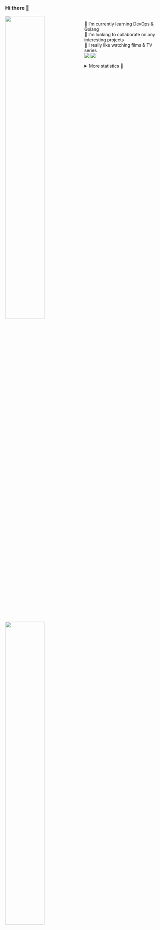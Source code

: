 ### Hi there 👋


[<img align="left" width="50%" src="https://github-readme-stats.vercel.app/api?username=rufusnufus&hide=issues&show_icons=true&count_private=true&theme=transparent&title_color=FF6F40&text_color=FBF9F8&icon_color=F48242&hide_border=true&hide_title=true#gh-dark-mode-only">](https://metrics.lecoq.io/rufusnufus#gh-dark-mode-only)
[<img align="left" width="50%" src="https://github-readme-stats.vercel.app/api?username=rufusnufus&hide=issues&show_icons=true&count_private=true&theme=transparent&title_color=FF6533&text_color=4D4644&icon_color=FF8038&hide_border=true&hide_title=true#gh-light-mode-only">](https://metrics.lecoq.io/rufusnufus#gh-light-mode-only)

<p>
  <br>
  🌱 I’m currently learning DevOps & Golang</br>
  👯 I’m looking to collaborate on any interesting projects</br>
  🎥 I really like watching films & TV series</br>
  <a href="https://linkedin.com/in/rufusnufus"><img src="https://img.shields.io/badge/linkedin-0077B5.svg?style=for-the-badge&logo=linkedin&logoColor=white"/></a>
  <a href="https://t.me/rufusnufus"><img src="https://img.shields.io/badge/-telegram-black?style=for-the-badge&color=blue&logo=telegram"/></a>
</p>

<p text-align="left">
<details>
  <summary>More statistics 👀</summary><br/>

<!--START_SECTION:waka-->
![Code Time](http://img.shields.io/badge/Code%20Time-151%20hrs%201%20min-blue)

![Profile Views](http://img.shields.io/badge/Profile%20Views-0-blue)

**I'm an Early 🐤** 

```text
🌞 Morning      128 commits       ████░░░░░░░░░░░░░░░░░░░░░   19.31 % 
🌆 Daytime      345 commits       █████████████░░░░░░░░░░░░   52.04 % 
🌃 Evening      158 commits       ██████░░░░░░░░░░░░░░░░░░░   23.83 % 
🌙 Night         32 commits       █░░░░░░░░░░░░░░░░░░░░░░░░   04.83 % 

```
📅 **I'm Most Productive on Monday** 

```text
Monday         133 commits       █████░░░░░░░░░░░░░░░░░░░░   20.06 % 
Tuesday        130 commits       █████░░░░░░░░░░░░░░░░░░░░   19.61 % 
Wednesday       99 commits       ███░░░░░░░░░░░░░░░░░░░░░░   14.93 % 
Thursday       116 commits       ████░░░░░░░░░░░░░░░░░░░░░   17.50 % 
Friday         124 commits       ████░░░░░░░░░░░░░░░░░░░░░   18.70 % 
Saturday        39 commits       █░░░░░░░░░░░░░░░░░░░░░░░░   05.88 % 
Sunday          22 commits       ░░░░░░░░░░░░░░░░░░░░░░░░░   03.32 % 

```


📊 **This Week I Spent My Time On** 

```text
💬 Programming Languages: 
YAML                     8 hrs 48 mins       ██████████░░░░░░░░░░░░░░░   42.03 % 
Other                    8 hrs 9 mins        █████████░░░░░░░░░░░░░░░░   38.89 % 
Bash                     2 hrs 7 mins        ██░░░░░░░░░░░░░░░░░░░░░░░   10.17 % 
HCL                      1 hr 21 mins        █░░░░░░░░░░░░░░░░░░░░░░░░   06.46 % 
Docker                   17 mins             ░░░░░░░░░░░░░░░░░░░░░░░░░   01.40 % 

🔥 Editors: 
VS Code                  19 hrs 13 mins      ███████████████████████░░   91.73 % 
iTerm2                   1 hr 44 mins        ██░░░░░░░░░░░░░░░░░░░░░░░   08.27 % 

```

**I Mostly Code in Python** 

```text
Python                   9 repos             ███████░░░░░░░░░░░░░░░░░░   28.12 % 
Java                     4 repos             ███░░░░░░░░░░░░░░░░░░░░░░   12.50 % 
Jupyter Notebook         4 repos             ███░░░░░░░░░░░░░░░░░░░░░░   12.50 % 
JavaScript               3 repos             ██░░░░░░░░░░░░░░░░░░░░░░░   09.38 % 
HTML                     3 repos             ██░░░░░░░░░░░░░░░░░░░░░░░   09.38 % 

```



 Last Updated on 20/02/2023 00:43:30 UTC
<!--END_SECTION:waka-->

</details>
</p>
